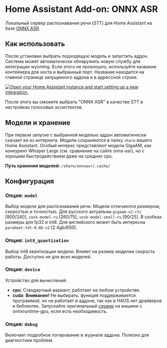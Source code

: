 # Home Assistant Add-on: ONNX ASR

Локальный сервер распознавания речи (STT) для Home Assistant на базе [ONNX ASR](https://github.com/istupakov/onnx-asr).

## Как использовать

После установки выбрать подходящую модель и запустить аддон. Система может автоматически обнаружить новую службу для интеграции wyoming.
Если этого не произошло, используйте название контейнера для хоста и выбранный порт. Название находится на главной странице запущенного аддона и в адрессной строке.

[![Open your Home Assistant instance and start setting up a new integration.](https://my.home-assistant.io/badges/config_flow_start.svg)](https://my.home-assistant.io/redirect/config_flow_start/?domain=wyoming)

После этого вы сможете выбрать "ONNX ASR" в качестве STT в настройках голосовых ассистентов.

## Модели и хранение

При первом запуске с выбранной моделью аддон автоматически скачает ее из интернета. Модели сохраняются в папку `share` вашего Home Assistant. 
Особый интерес представляют модели GigaAM, как конкурент Whisper Large (см. сравнение на сайте onnx-asr), но с хорошим быстродействием даже на средних cpu.

**Путь хранения моделей:** `/share/onnxasr/.cache/`

## Конфигурация

### Опция: `model`

Выбор модели для распознавания речи. Модели отличаются размером, скоростью и точностью. Для русского актуальны `gigaam-v2-ctc` [900/240], `vosk-model-ru` [260/75], `vosk-model-small-ru` [90/25]. В скобках размеры для fp32 и int8. Для английского может быть интересна `parakeet-tdt-0.6b-v2` [2.4gb/650]. 

### Опция: `int8_quantization`

Выбор int8 квантизации модели. Влияет на размер моделии скорость работы. Доступно не для всех моделей.


### Опция: `device`

Устройство для вычислений:
-   **cpu**: Стандартный вариант, работает на любом устройстве.
-   **cuda**: **Внимание!** Не выбирать. функция поддерживается программой, но не работает в аддоне, так как в HAOS нет драйверов и библиотек. Запускайте оригинальный [сервер](https://github.com/mitrokun/wyoming_stt_onnxasr) на машине с onnxruntime-gpu, если есть необходимость.

### Опция: `debug`

Включает подробное логирование в журнале аддона. Полезно для диагностики проблем.

